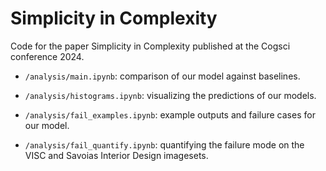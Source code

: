 # Simplicity in Complexity

Code for the paper Simplicity in Complexity published at the Cogsci conference 2024.

- `/analysis/main.ipynb`: comparison of our model against baselines.

- `/analysis/histograms.ipynb`: visualizing the predictions of our models.

- `/analysis/fail_examples.ipynb`: example outputs and failure cases for our model.

- `/analysis/fail_quantify.ipynb`: quantifying the failure mode on the VISC and Savoias Interior Design imagesets.